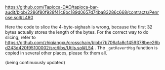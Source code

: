 https://github.com/Tapioca-DAO/tapioca-bar-audit/blob/2286f80f928f41c8bc189d0657d74ba83286c668/contracts/Penrose.sol#L480

Here the code to slice the 4-byte-sighash is wrong, because the first 32 bytes actually stores the length of the bytes. For the correct way to do slicing, refer to https://github.com/zhiqiangxu/crosschain/blob/7b706a1a8c1459378bee26bd243d420f95100002/src/libs/Utils.sol#L54 . The `_getRevertMsg` function is copied in several other places, please fix them all.

(being continuously updated)
